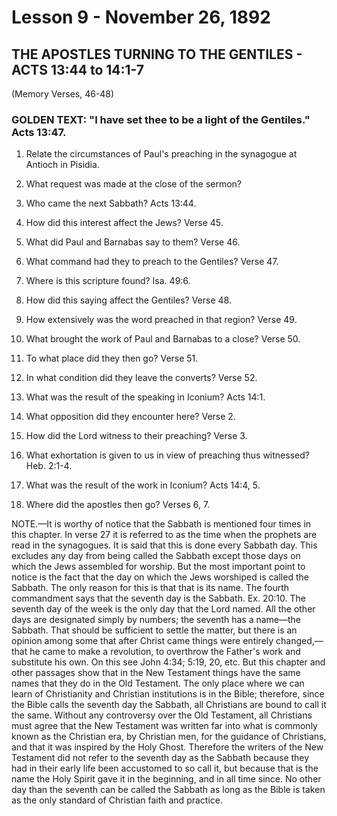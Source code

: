 # Lesson 9 - November 26, 1892
## THE APOSTLES TURNING TO THE GENTILES - ACTS 13:44 to 14:1-7
(Memory Verses, 46-48)

### GOLDEN TEXT: "I have set thee to be a light of the Gentiles." Acts 13:47.

1. Relate the circumstances of Paul's preaching in the synagogue at Antioch in Pisidia.

2. What request was made at the close of the sermon?

3. Who came the next Sabbath? Acts 13:44.

4. How did this interest affect the Jews? Verse 45.

5. What did Paul and Barnabas say to them? Verse 46.

6. What command had they to preach to the Gentiles? Verse 47.

7. Where is this scripture found? Isa. 49:6.

8. How did this saying affect the Gentiles? Verse 48.

9. How extensively was the word preached in that region? Verse 49.

10. What brought the work of Paul and Barnabas to a close? Verse 50.

11. To what place did they then go? Verse 51.

12. In what condition did they leave the converts? Verse 52.

13. What was the result of the speaking in Iconium? Acts 14:1.

14. What opposition did they encounter here? Verse 2.

15. How did the Lord witness to their preaching? Verse 3.

16. What exhortation is given to us in view of preaching thus witnessed? Heb. 2:1-4.

17. What was the result of the work in Iconium? Acts 14:4, 5.

18. Where did the apostles then go? Verses 6, 7.

NOTE.—It is worthy of notice that the Sabbath is mentioned four times in this chapter. In verse 27 it is referred to as the time when the prophets are read in the synagogues. It is said that this is done every Sabbath day. This excludes any day from being called the Sabbath except those days on which the Jews assembled for worship. But the most important point to notice is the fact that the day on which the Jews worshiped is called the Sabbath. The only reason for this is that that is its name. The fourth commandment says that the seventh day is the Sabbath. Ex. 20:10. The seventh day of the week is the only day that the Lord named. All the other days are designated simply by numbers; the seventh has a name—the Sabbath. That should be sufficient to settle the matter, but there is an opinion among some that after Christ came things were entirely changed,—that he came to make a revolution, to overthrow the Father's work and substitute his own. On this see John 4:34; 5:19, 20, etc. But this chapter and other passages show that in the New Testament things have the same names that they do in the Old Testament. The only place where we can learn of Christianity and Christian institutions is in the Bible; therefore, since the Bible calls the seventh day the Sabbath, all Christians are bound to call it the same. Without any controversy over the Old Testament, all Christians must agree that the New Testament was written far into what is commonly known as the Christian era, by Christian men, for the guidance of Christians, and that it was inspired by the Holy Ghost. Therefore the writers of the New Testament did not refer to the seventh day as the Sabbath because they had in their early life been accustomed to so call it, but because that is the name the Holy Spirit gave it in the beginning, and in all time since. No other day than the seventh can be called the Sabbath as long as the Bible is taken as the only standard of Christian faith and practice.